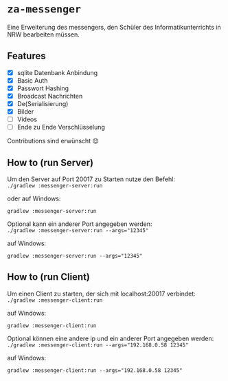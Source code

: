 # `za-messenger`

Eine Erweiterung des messengers, den Schüler des Informatikunterrichts in NRW bearbeiten müssen.

## Features

- [x] sqlite Datenbank Anbindung
- [x] Basic Auth
- [x] Passwort Hashing
- [x] Broadcast Nachrichten
- [x] De(Serialisierung)
- [x] Bilder
- [ ] Videos
- [ ] Ende zu Ende Verschlüsselung

Contributions sind erwünscht 😊

## How to (run Server)

Um den Server auf Port 20017 zu Starten nutze den Befehl:
\
```./gradlew :messenger-server:run```

oder auf Windows:

```gradlew :messenger-server:run```

Optional kann ein anderer Port angegeben werden:
\
```./gradlew :messenger-server:run --args="12345"```

auf Windows:

```gradlew :messenger-server:run --args="12345"```

## How to (run Client)

Um einen Client zu starten, der sich mit localhost:20017 verbindet:
\
```./gradlew :messenger-client:run```

auf Windows:

```gradlew :messenger-client:run```


Optional können eine andere ip und ein anderer Port angegeben werden:
\
```./gradlew :messenger-client:run --args="192.168.0.58 12345"```

auf Windows:

```gradlew :messenger-client:run --args="192.168.0.58 12345"```
